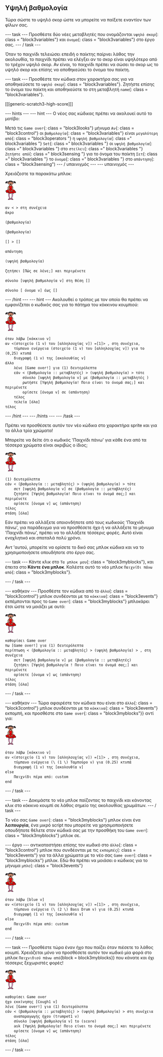 ## Υψηλή βαθμολογία

Τώρα σώστε το υψηλό σκορ ώστε να μπορείτε να παίξετε εναντίον των φίλων σας.

\--- task \--- Προσθέστε δύο νέες μεταβλητές που ονομάζονται `υψηλό σκορ`{: class = "block3variables"} και `όνομα`{: class = "block3variables"} στο έργο σας. \--- / task \---

Όταν το παιχνίδι τελειώσει επειδή ο παίκτης παίρνει λάθος την ακολουθία, το παιχνίδι πρέπει να ελέγξει αν το σκορ είναι υψηλότερο από το τρέχον υψηλό σκορ. Αν είναι, το παιχνίδι πρέπει να σώσει το σκορ ως το υψηλό σκορ και επίσης να αποθηκεύσει το όνομα του παίκτη.

\--- task \--- Προσθέστε τον κώδικα στον χαρακτήρα σας για να αποθηκεύσετε το `υψηλό σκορ`{: class = "block3variables"}. Ζητήστε επίσης το όνομα του παίκτη και αποθηκεύστε το στη μεταβλητή `name`{: class = "block3variables"}.

[[[generic-scratch3-high-score]]]

\--- hints \--- \--- hint \--- Ο νέος σας κώδικας πρέπει να ακολουεί αυτό το μοτίβο:

Μετά τις `Game over`{: class = "block3looks"} μήνυμα `Αν`{: class = "block3control"} οι `βαθμολογία`{: class = "block3variables"} είναι `μεγαλύτερη από`{: class = "block3operators "} η `υψηλή βαθμολογία`{: class =" block3variables "} `Set`{: class =" block3variables "} οι `υψηλή βαθμολογία`{: class =" block3variables "} στο `στείλει`{: class =" block3variables "} `Ζητήστε από`{: class =" block3sensing "} για το όνομα του παίκτη `Σετ`{: class =" block3variables "} το `όνομα`{: class =" block3variables "} στο `απάντηση`{: class = "block3sensing") \--- / υπαινιγμός \--- \--- υπαινιγμός \---

Χρειάζεστε τα παρακάτω μπλοκ:

![μπαλλαρίνα](images/ballerina.png)

```blocks3
αν < > στη συνέχεια
άκρο

(βαθμολογία)

(βαθμολογία)

[] > []

απάντηση

(υψηλή βαθμολογία)

ζητήσει [Πώς σε λένε;] και περιμένετε

σύνολο [υψηλή βαθμολογία v] στη θέση [] 

σύνολο [ όνομα v] έως [] 
```

\--- /hint \--- \--- hint \--- Ακολουθεί ο τρόπος με τον οποίο θα πρέπει να εμφανίζεται ο κωδικός σας για το πάτημα του κόκκινου κουμπιού:

![μπαλλαρίνα](images/ballerina.png)

```blocks3
όταν λάβω [κόκκινο v]
αν <(στοιχείο (1 v) του [αλληλουχίας v]) =[1]> , στη συνέχεια,
    τύμπανο ενέργεια (στοιχείο (1 v) του [αλληλουχίας v]) για το (0,25) κτυπά
    διαγραφή (1 v) της [ακολουθίας v]
άλλο
    λένε [Game over!] για (1) δευτερόλεπτα
    εάν < (βαθμολογία :: μεταβλητές) > (υψηλή βαθμολογία) > τότε
        σύνολο [υψηλή βαθμολογία v] με (βαθμολογία :: μεταβλητές )
        ρωτήστε [Υψηλή βαθμολογία! Ποιο είναι το όνομά σας;] και περιμένετε
        ορίσετε [όνομα v] σε (απάντηση)
    τέλος
    τελεία [όλα]
τέλος
```

\--- /hint \--- \--- /hints \--- \--- /task \---

Πρέπει να προσθέσετε αυτόν τον νέο κώδικα στο χαρακτήρα sprite και για τα άλλα τρία χρώματα!

Μπορείτε να δείτε ότι ο κωδικός 'Παιχνίδι πάνω' για κάθε ένα από τα τέσσερα χρώματα είναι ακριβώς ο ίδιος;

![μπαλλαρίνα](images/ballerina.png)

```blocks3
(1) δευτερόλεπτα
εάν < (βαθμολογία :: μεταβλητές) > (υψηλή βαθμολογία) > τότε
    σετ [υψηλή βαθμολογία v] σε (βαθμολογία :: μεταβλητές)
    ζητήστε [Υψηλή βαθμολογία! Ποιο είναι το όνομά σας;] και περιμένετε
    ορίσετε [όνομα v] ως (απάντηση)
τέλος
στάση [όλα]
```

Εάν πρέπει να αλλάξετε οποιονδήποτε από τους κωδικούς 'Παιχνίδι πάνω', για παράδειγμα για να προσθέσετε ήχο ή να αλλάξετε το μήνυμα 'Παιχνίδι πάνω', πρέπει να το αλλάξετε τέσσερις φορές. Αυτό είναι ενοχλητικό και σπαταλά πολύ χρόνο.

Αντ 'αυτού, μπορείτε να ορίσετε το δικό σας μπλοκ κώδικα και να το χρησιμοποιήσετε οπουδήποτε στο έργο σας.

\--- task \--- Κάντε κλικ στο `Τα μπλοκ μου`{: class = "block3myblocks"}, και έπειτα στο **Κάντε ένα μπλοκ**. Καλέστε αυτό το νέο μπλοκ `Παιχνίδι πάνω από`{: class = "block3myblocks"}.

\--- / task \---

\--- καθήκον \--- Προσθέστε τον κώδικα από το `άλλο`{: class = "block3control"} μπλοκ συνδέονται με τα `κόκκινα`{: class = "block3events"} εκπέμπονται προς το `Game over`{: class = "block3myblocks"} μπλοκάρει έτσι ώστε να μοιάζει με αυτό:

![μπαλλαρίνα](images/ballerina.png)

```blocks3
καθορίσει Game over
πω [Game over!] για (1) δευτερόλεπτα
περίπτωση < (βαθμολογία :: μεταβλητές) > (υψηλή βαθμολογία) > , στη συνέχεια
    σετ [υψηλή βαθμολογία v] με (βαθμολογία :: μεταβλητές)
    ζητήσει [Υψηλή βαθμολογία ! Ποιο είναι το όνομά σας;] και περιμένετε
    ορίσετε [όνομα v] ως (απάντηση)
τέλος
στάση [όλα]
```

\--- / task \---

\--- καθήκον \--- Τώρα αφαιρέστε τον κώδικα που είναι στο `άλλο`{: class = "block3control"} μπλοκ συνδέονται με τα `κόκκινα`{: class = "block3events"} εκπομπή, και προσθέστε στο `Game over`{: class = "block3myblocks"}} αντί για:

![μπαλλαρίνα](images/ballerina.png)

```blocks3
όταν λάβω [κόκκινο v]
αν <(στοιχείο (1 v) του [αλληλουχίας v]) =[1]> , στη συνέχεια,
    τύμπανο ενέργεια (\ (1 \) Ταμπούρο v) για (0.25) κτυπά
    διαγραφή (1 v) της [ακολουθία v]
else
    Παιχνίδι πέρα από: custom
end
```

\--- / task \---

\--- task \--- Δοκιμάστε το νέο μπλοκ παίζοντας το παιχνίδι και κάνοντας κλικ στο κόκκινο κουμπί σε λάθος σημείο της ακολουθίας χρωμάτων. \--- / task \---

Το νέο σας `Game over`{: class = "block3myblocks"} μπλοκ είναι ένα **λειτουργία**, ένα μικρό script που μπορείτε να χρησιμοποιήσετε οπουδήποτε θέλετε στον κώδικά σας με την προσθήκη του `Game over`{: class = "block3myblocks"} μπλοκ σε.

\--- έργο \--- αντικαταστήσει επίσης τον κωδικό στο `άλλο`{: class = "block3control"} μπλοκ που συνδέονται με τις `εκπομπές`{: class = "block3events"} για τα άλλα χρώματα με το νέο σας `Game over`{: class = "block3myblocks"} μπλοκ. Εδώ θα πρέπει να μοιάσει ο κώδικας για το μήνυμα `μπλε`{: class = "block3events"}

![μπαλλαρίνα](images/ballerina.png)

```blocks3
όταν λάβω [blue v]
αν <(στοιχείο (1 v) του [αλληλουχίας v]) =[1]> , στη συνέχεια,
    τύμπανο ενέργεια (\ (2 \) Bass Drum v) για (0.25) κτυπά
    διαγραφή (1 v) της [ακολουθία v]
else
    Παιχνίδι πέρα από: custom
end
```

\--- / task \---

\--- task \--- Προσθέστε τώρα έναν ήχο που παίζει όταν πιέσετε το λάθος κουμπί. Χρειάζεται μόνο να προσθέσετε αυτόν τον κωδικό μία φορά στο μπλοκ `Παιχνιδιού πάνω από`{block = block3myblocks}} που κάνατε και όχι τέσσερις ξεχωριστές φορές!

![μπαλλαρίνα](images/ballerina.png)

```blocks3
καθορίσει Game over
ήχο εκκίνησης [Cough1 v]
λένε [Game over!] για (1) δευτερόλεπτα
εάν < (βαθμολογία :: μεταβλητές) > (υψηλή βαθμολογία) > στη συνέχεια
    αναπαραγωγής ήχου (trumpet1 v)
    σύνολο [υψηλή βαθμολογία v] to (score)
    ask [Υψηλή βαθμολογία! Ποιο είναι το όνομά σας;] και περιμένετε
    ορίσετε [όνομα v] ως (απάντηση)
τέλος
στάση [όλα]
```

\--- / task \---